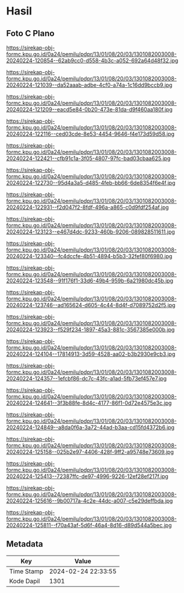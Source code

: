 # Hasil

## Foto C Plano

https://sirekap-obj-formc.kpu.go.id/0a24/pemilu/pdpr/13/01/08/20/03/1301082003008-20240224-120854--62ab9cc0-d558-4b3c-a052-692a64d48f32.jpg

https://sirekap-obj-formc.kpu.go.id/0a24/pemilu/pdpr/13/01/08/20/03/1301082003008-20240224-121039--da52aaab-adbe-4cf0-a74a-1c16dd9bccb9.jpg

https://sirekap-obj-formc.kpu.go.id/0a24/pemilu/pdpr/13/01/08/20/03/1301082003008-20240224-121209--eacd5e84-0b20-473e-81da-d9f460aa180f.jpg

https://sirekap-obj-formc.kpu.go.id/0a24/pemilu/pdpr/13/01/08/20/03/1301082003008-20240224-122116--ced03cde-8e53-4454-9646-f4e173d59d58.jpg

https://sirekap-obj-formc.kpu.go.id/0a24/pemilu/pdpr/13/01/08/20/03/1301082003008-20240224-122421--cfb91c1a-3f05-4807-97fc-bad03cbaa625.jpg

https://sirekap-obj-formc.kpu.go.id/0a24/pemilu/pdpr/13/01/08/20/03/1301082003008-20240224-122730--95d4a3a5-d485-4feb-bb66-6de8354f6e4f.jpg

https://sirekap-obj-formc.kpu.go.id/0a24/pemilu/pdpr/13/01/08/20/03/1301082003008-20240224-122931--f2d047f2-8fdf-496a-a865-c0d9fdf254af.jpg

https://sirekap-obj-formc.kpu.go.id/0a24/pemilu/pdpr/13/01/08/20/03/1301082003008-20240224-123123--e467d4dc-9233-460b-9206-089828511611.jpg

https://sirekap-obj-formc.kpu.go.id/0a24/pemilu/pdpr/13/01/08/20/03/1301082003008-20240224-123340--fc4dccfe-4b51-4894-b5b3-32fef80f6980.jpg

https://sirekap-obj-formc.kpu.go.id/0a24/pemilu/pdpr/13/01/08/20/03/1301082003008-20240224-123548--91f176f1-33d6-49b4-959b-6a21980dc45b.jpg

https://sirekap-obj-formc.kpu.go.id/0a24/pemilu/pdpr/13/01/08/20/03/1301082003008-20240224-123746--ad165624-d605-4c44-8d4f-d7089752d2f5.jpg

https://sirekap-obj-formc.kpu.go.id/0a24/pemilu/pdpr/13/01/08/20/03/1301082003008-20240224-123923--f529f234-1897-45a3-881c-3567385e000b.jpg

https://sirekap-obj-formc.kpu.go.id/0a24/pemilu/pdpr/13/01/08/20/03/1301082003008-20240224-124104--17814913-3d59-4528-aa02-b3b2930e9cb3.jpg

https://sirekap-obj-formc.kpu.go.id/0a24/pemilu/pdpr/13/01/08/20/03/1301082003008-20240224-124357--1efcbf86-dc7c-43fc-a1ad-5fb73ef457e7.jpg

https://sirekap-obj-formc.kpu.go.id/0a24/pemilu/pdpr/13/01/08/20/03/1301082003008-20240224-124641--3f3b88fe-8d4c-4177-86f1-0d72e4575e3c.jpg

https://sirekap-obj-formc.kpu.go.id/0a24/pemilu/pdpr/13/01/08/20/03/1301082003008-20240224-124849--a8da0f6a-3a72-44ad-b3aa-cd15fd4372b6.jpg

https://sirekap-obj-formc.kpu.go.id/0a24/pemilu/pdpr/13/01/08/20/03/1301082003008-20240224-125158--025b2e97-4406-428f-9ff2-a95748e73609.jpg

https://sirekap-obj-formc.kpu.go.id/0a24/pemilu/pdpr/13/01/08/20/03/1301082003008-20240224-125413--72387ffc-de97-4996-9226-12ef28ef217f.jpg

https://sirekap-obj-formc.kpu.go.id/0a24/pemilu/pdpr/13/01/08/20/03/1301082003008-20240224-125616--9b00717a-4c2e-44dc-a007-c5e29deffbda.jpg

https://sirekap-obj-formc.kpu.go.id/0a24/pemilu/pdpr/13/01/08/20/03/1301082003008-20240224-125811--f70a43af-5d6f-46a4-8d16-d89d544a5bec.jpg


## Metadata

| Key        | Value               |
| ---------- | ------------------- |
| Time Stamp | 2024-02-24 22:33:55 |
| Kode Dapil | 1301                |



